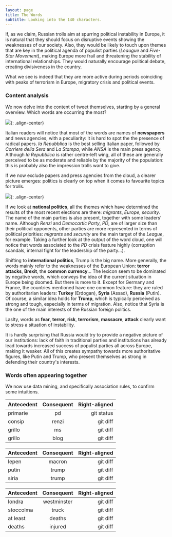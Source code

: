 ```yaml
---
layout: page
title: The Words
subtitle: Looking into the 140 characters.
---
```


If, as we claim, Russian trolls aim at spurring political instability in Europe, it is natural that they should focus on disruptive events showing the weaknesses of our society. Also, they would be likely to touch upon themes that are key in the political agenda of populist parties (*Leaugue* and *Five-Star Movement*), making Europe more frail and threatening the stability of international relationships. They would naturally encourage political debate, creating divisiveness in the country.

What we see is indeed that they are more active during periods coinciding with peaks of terrorism in Europe, migratory crisis and political events.


### Content analysis
We now delve into the content of tweet themselves, starting by a general overview. Which words are occurring the most? 

![](../img/word1.png){: .align-center}

Italian readers will notice that most of the words are names of **newspapers** and news agencies, with a peculiarity: it is hard to spot the the presence of radical papers. *la Repubblica* is the best selling Italian paper, followed by *Corriere della Sera* and *La Stampa*, while *ANSA* is the main press agency. Although *la Repubblica* is rather centre-left wing, all of these are generally perceived to be as moderate and reliable by the majority of the population: this is probably also the impression trolls want to give.

If we now exclude papers and press agencies from the cloud, a clearer picture emerges: politics is clearly on top when it comes to favourite topics for trolls. 

![](../img/word2.png){: .align-center}

If we look at **national politics**, all the themes which have determined the results of the most recent elections are there: *migrants*, *Europe*, *security*. The name of the main parties is also present, together with some leaders' name. Although *Renzi* and *Democartic Party*, *PD*, are of larger size than their political opponents, other parties are more represented in terms of political priorities: *migrants* and *security* are the main target of the *League*, for example. Taking a further look at the output of the word cloud, one will notice that words associated to the *PD* crisis feature highly (corruption scandals, internal fight for the leadership of the party...).

Shifting to **international politics**, Trump is the big name. More generally, the words mainly refer to the weaknesses of the European Union: **terror attacks**, **Brexit**, the **common currency**... The lexicon seem to be dominated by negative words, which conveys the idea of the current situation in Europe being doomed. But there is more to it. Except for Germany and France, the countries mentioned have one common feature: they are ruled by authoritarian leaders: **Turkey** (Erdogan), **Syria** (Assad), **Russia** (Putin). Of course, a similar idea holds for **Trump**, which is typically perceived as strong and tough, especially in terms of migration. Also, notice that Syria is the one of the main interests of the Russian foreign politics.

Laslty, words as **fear**, **terror**, **risk**, **terrorism**, **massacre**, **attack** clearly want to stress a situation of instability.

It is hardly surprising that Russia would try to provide a negative picture of our institutions: lack of faith in traditional parties and institutions has already lead towards increased success of populist parties all across Europe, making it weaker. All of this creates sympathy towards more authoritative figures, like Putin and Trump, who present themselves as strong in defending their country's interests.

### Words often appearing together
We now use data mining, and specifically association rules, to confirm some intuitions.


| Antecedent   | Consequent     | Right-aligned |
| :---         |     :---:      |          ---: |
| primarie     | pd             | git status    |
| consip       | renzi          | git diff      |
| grillo       | ms             | git diff      |
| grillo       | blog           | git diff      |


| Antecedent   | Consequent     | Right-aligned |
| :---         |     :---:      |          ---: |
| lepen        | macron         | git diff      |
| putin        | trump          | git diff      |
| siria        | trump          | git diff      |


| Antecedent   | Consequent     | Right-aligned |
| :---         |     :---:      |          ---: |
| londra       | westminster    | git diff      |
| stoccolma    | truck          | git diff      |
| at least     | deaths         | git diff      |
| deaths       | injured        | git diff      |


